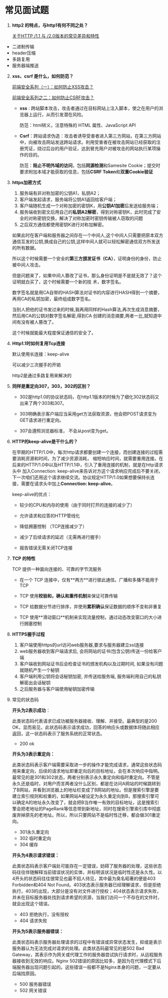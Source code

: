 # 常见面试题

1. **http2 的特点，与http1有何不同之处？**

   [关于HTTP /1.1 与 /2.0版本的常见差异和特性](https://juejin.im/post/6844903683277193223)

- 二进制传输
- header压缩
- 多路复用
- 服务器端推送

2. **xss、csrf 是什么，如何防范？**

   [前端安全系列（一）：如何防止XSS攻击？](https://juejin.im/post/6844903685122703367)

   [前端安全系列之二：如何防止CSRF攻击？](https://juejin.im/post/6844903689702866952)

   - **xss** : 跨站脚本攻击，攻击者通过在目标网站上注入脚本，使之在用户的浏览器上运行，从而引发潜在风险。

     防范：html转义，注意特殊的 HTML 属性、JavaScript API

   - **Csrf**：跨站请求伪造：攻击者诱导受害者进入第三方网站，在第三方网站中，向被攻击网站发送跨站请求。利用受害者在被攻击网站已经获取的注册凭证，绕过后台的用户验证，达到冒充用户对被攻击的网站执行某项操作的目的。

     防范：**阻止不明外域的访问**，包括**同源检测**和Samesite Cookie；提交时要求附加本域才能获取的信息，包括**CSRF Token**和**双重Cookie验证**
   
3. **https加密方式**
   
   1. 服务端有非对称加密的公钥A1，私钥A2；
   2. 客户端发起请求，服务端将公钥A1返回给客户端；
   3. 客户端随机生成一个对称加密的密钥K，用**公钥A1加密**后发送给服务端；
   4. 服务端收到密文后用自己的**私钥A2解密**，得到对称密钥K，此时完成了安全的对称密钥交换，解决了对称加密时密钥传输被人窃取的问题
   5. 之后双方通信都使用密钥K进行对称加解密。
   
   如果此时在客户端和服务器之间存在⼀个中间⼈,这个中间⼈只需要把原本双⽅通信互发的公钥,换成⾃⼰的公钥,这样中间⼈就可以轻松解密通信双⽅所发送的所有数据。 
   
   所以这个时候需要⼀个安全的**第三⽅颁发证书（CA）**，证明身份的身份，防⽌被中间⼈攻击。
   
   但是问题来了，如果中间⼈篡改了证书，那么身份证明是不是就⽆效了？这个证明就⽩买了，这个时候需要⼀个新的技 术，数字签名。 
   
   数字签名就是⽤CA⾃带的HASH算法对证书的内容进⾏HASH得到⼀个摘要，再⽤CA的私钥加密，最终组成数字签名。
   
   当别⼈把他的证书发过来的时候,我再⽤同样的Hash算法,再次⽣成消息摘要，然后⽤CA的公钥对数字签名解密,得到CA 创建的消息摘要,两者⼀⽐,就知道中间有没有被⼈篡改了。 
   
   这个时候就能最⼤程度保证通信的安全了。
   
4. **Http1.1时如何复用Tcp连接**

   默认使用长连接：keep-alive

   可以减少三次握手的开销

   http2是通过多路复用来解决的

5. **同样是重定向307，303，302的区别？** 

   - 302是http1.0的协议状态码，在http1.1版本的时候为了细化302状态码⼜出来了两个303和307。 

   - 303明确表示客户端应当采⽤get⽅法获取资源，他会把POST请求变为GET请求进⾏重定向。
   -  307会遵照浏览器标准， 不会从post变为get。

6. **HTTP的keep-alive是⼲什么的？** 

   在早期的HTTP/1.0中，每次http请求都要创建⼀个连接，⽽创建连接的过程需要消耗资源和时间，为了减少资源消耗， 缩短响应时间，就需要重⽤连接。在后来的HTTP/1.0中以及HTTP/1.1中，引⼊了重⽤连接的机制，就是在http请求头中 加⼊Connection: keep-alive来告诉对⽅这个请求响应完成后不要关闭，下⼀次咱们还⽤这个请求继续交流。协议规定HTTP/1.0如果想要保持⻓连接，需要在请求头中加上**Connection: keep-alive**。 

   keep-alive的优点： 

   - 较少的CPU和内存的使⽤（由于同时打开的连接的减少了） 

   - 允许请求和应答的HTTP管线化 

   - 降低拥塞控制 （TCP连接减少了） 

   - 减少了后续请求的延迟（⽆需再进⾏握⼿） 

   - 报告错误⽆需关闭TCP连接

7. **TCP 的特性** 

   TCP 提供⼀种⾯向连接的、可靠的字节流服务 

   - 在⼀个 TCP 连接中，仅有**两⽅**进⾏彼此通信。⼴播和多播不能⽤于 TCP 

   - TCP 使⽤**校验和，确认和重传机制**来保证可靠传输 

   - TCP 给数据分节进⾏排序，并使⽤**累积确认**保证数据的顺序不变和⾮重复 

   - TCP 使⽤**滑动窗⼝**机制来实现流量控制，通过动态改变窗⼝的⼤⼩进⾏拥塞控制 

8. **HTTPS握手过程**
   1. 客户端使用https的url访问web服务器,要求与服务器建立ssl连接
   2. web服务器收到客户端请求后, 会将网站的证书(包含公钥)传送一份给客户端
   3. 客户端收到网站证书后会检查证书的颁发机构以及过期时间, 如果没有问题就随机产生一个秘钥
   4. 客户端利用公钥将会话秘钥加密, 并传送给服务端, 服务端利用自己的私钥解密出会话秘钥
   5. 之后服务器与客户端使用秘钥加密传输
   
9. 常见的状态码

   **开头为2表示成功**：

   此类状态码代表请求已成功被服务器接收、理解、并接受。最典型的是200 OK，显而易见，此状态码表示请求成功，回答的响应头或数据体将随此相应返回，这一状态码表示了服务系统的正常状态。

   - 200 ok

   **开头为3表示重定向：**

   此类状态码表示客户端需要采取进一步的操作才能完成请求，通常这些状态码用来重定向，后续的请求地址即重定向后的目标地址，会在本次响应中指明。最常见的是301和302状态，两者分别表示永久重定向和临时重定向。不管是永久还是临时，对用户而言两者没什么区别，都是在访问A网站的时候跳转到了B网站，并看到浏览器上的地址栏变成了B网站的地址。但是搜索引擎是要建立索引规则和权重的，如果网站A被设定为永久重定向到B，那搜索引擎可以确定A的地址永久改变了，就会把B当作唯一有效的目标地址，这是搜索引擎会把老地址的PageRank等信息带到新地址，同时在搜索引擎索引库中彻底废弃掉原先的老地址。所以，所以只要网站不是临时性迁移，都会做301重定向。

   - 301永久重定向
   - 302 临时重定向
   - 304 缓存

   **开头为4表示请求错误：**

   此类状态码表示客户端处可能存在一定错误，妨碍了服务器的处理，这些状态码往往伴随解释当前错误状况的实体，并标明该状况是临时性还是永久性。以4开头的状态码往往很常见也最不招人待见，其中最为臭名昭著的便是403 Forbidden和404 Not Found。403状态表示服务器已经理解请求，但是拒绝执行，403的出现，大部分是没有对文件进行授权；404状态表示请求失败，并未在目标服务器处找到请求希望的资源，当我们访问一个不存在的文件时，就会出现这个错误。

   - 403 拒绝执行，没有授权
   - 404 请求失败

   **开头为5表示服务器错误：**

   此类状态码表示服务器处理请求的过程中有错误或异常状态发生，抑或是表示服务器认为无法完成对请求的处理。此类状态码最常见的是502 Bad Gateway，其表示作为网关或代理工作的服务器尝试执行请求时，从远程服务器接收到无效的响应。Nginx 502错误的原因比较多，是因为在代理模式下后端服务器出现问题引起的。这些错误一般都不是Nginx本身的问题，一定要从后端找原因。

   - 500 服务器错误
   - 502 网关错误